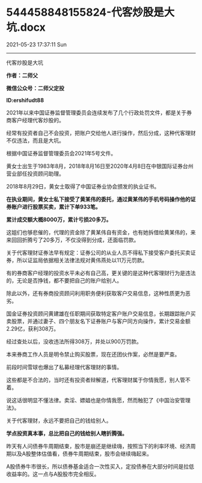 # 544458848155824-代客炒股是大坑.docx

2021-05-23 17:37:11 Sun

----

代客炒股是大坑

 

__作者：二师父__

__微信公众号：二师父定投__

__ID:ershifudt88__

2021年以来中国证券监督管理委员会连续发布了几个行政处罚文件，都是关于券商客户经理代客炒股的。

经常有投资者自己不会投资，把账户交给他人进行操作，然后分成，这种代客理财不仅违法，而且是大坑。

根据中国证券监督管理委员会2021年5号文件。

黄女士出生于1983年8月，2018年8月16日至2020年4月8日在中银国际证券台州营业部任投资顾问助理。

2018年8月29日，黄女士取得了中国证券业协会颁发的执业证书。

__在执业期间，黄女士私下接受了黄某伟的委托，通过黄某伟的手机号码操作他的证券账户进行股票买卖，累计下单933笔。__

__累计成交额大概8000万，累计亏损20多万。__

这姐们也够悲催的，代理的资金除了黄某伟自有资金，也有她拆借给黄某伟的，来来回回折腾亏了20多万，不仅没得到分成，还面临罚款。

关于代客理财证券法早有规定：证券公司的从业人员不得私下接受客户委托买卖证券，所以证监局依据相关法律法规对黄伟燕处以11万元罚款。

有的券商客户经理的投资水平未必有自己高，更关键的是这种代客理财行为是违法的，无论是否挣钱，都不要把自己的账户给别人。

除此以外，还有券商投资顾问利用职务便利获取客户交易信息，这种性质更为恶劣。

国金证券投资顾问黄建雄在任职期间获取特定客户账户交易信息，长期跟踪账户买卖股票，并通过妻子、四个朋友名下证券账户与客户同方向操作，累计交易金额2\.29亿，获利308万。

经过查处以后，没收违法所得308万，并处以900万罚款。

本来券商工作人员是明令禁止购买股票，现在还团伙作案，必然是要严查。

前段时间雪球也爆出了私募经理代客理财的事情。

这些都是不合法的，当时还有投资者辩解道，代客理财属于你情我愿，别人管不着。

说这话很明显不懂法律。卖淫、嫖娼也是你情我愿，然而触犯了《中国治安管理法》。

关于代客理财，永远不要把自己的钱给别人。

__学点投资真本事，总比把自己的钱给别人瞎折腾强。__

昨天有人问债券牛周期结束，股市是崩还是继续嗨，按照当下的利率环境、经济周期以及A股整体估值看，债券牛周期结束，股市会继续嗨起来。

A股债券牛市很长，所以债券基金适合一次性买入，定投债券在大部分时间是拉低收益率的。这一点与A股股市完全相反。

